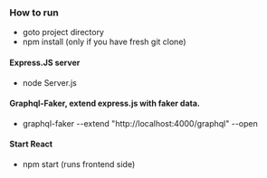 ### How to run

* goto project directory
* npm install (only if you have fresh git clone)

#### Express.JS server
* node Server.js
#### Graphql-Faker, extend express.js with faker data.
* graphql-faker --extend "http://localhost:4000/graphql" --open
#### Start React
* npm start (runs frontend side)